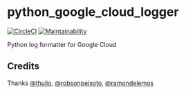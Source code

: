 # python_google_cloud_logger

[![CircleCI](https://circleci.com/gh/rai200890/python_google_cloud_logger.svg?style=svg&circle-token=cdb4c95268aa18f240f607082833c94a700f96e9)](https://circleci.com/gh/rai200890/python_google_cloud_logger)
[![Maintainability](https://api.codeclimate.com/v1/badges/e988f26e1590a6591d96/maintainability)](https://codeclimate.com/github/rai200890/python_google_cloud_logger/maintainability)

Python log formatter for Google Cloud

## Credits

Thanks [@thulio](https://github.com/thulio), [@robsonpeixoto](https://github.com/robsonpeixoto), [@ramondelemos](https://github.com/ramondelemos)